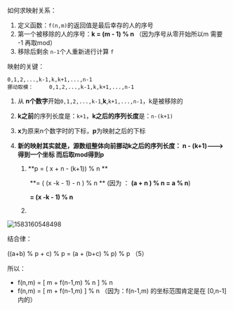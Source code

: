 如何求映射关系：

1. 定义函数：`f(n,m)`的返回值是最后幸存的人的序号
2. 第一个被移除的人的序号：**k = (m - 1) % n**  （因为序号从零开始所以m 需要 -1 再取mod）
3. 移除后剩余 `n-1`个人重新进行计算 `f`





映射的关键：

```
0,1,2,...,k-1,k,k+1,...,n-1 
挪动取模：     0,1,2,...,k-1,k,k+1,...,n-1
```



1. 从 **n个数字**开始`0,1,2,...,k-1`,**k**,`k+1,...,n-1`，k是被移除的

2. **k之前**的序列长度是：`k+1`，**k之后的序列长度**是：`n-(k+1)`

3.  **x**为原来n个数字时的下标，**p**为映射之后的下标

4. **新的映射其实就是，源数组整体向前挪动k之后的序列长度： n - (k+1)--->得到一个坐标 而后取mod得到p**

   1. **p = ( x + n - (k+1)) % n **

      ​	**=  ( (x -k - 1) -  n ) % n **             (因为 ：  **(a + n ) % n =  a % n**) 

      ​    **=  (x -k - 1)  % n** 

   2. 

![1583160548498](images/1583160548498.png)

结合律：

((a+b) % p + c) % p = (a + (b+c) % p) % p （5）

所以：

* f(n,m)  = [ m + f(n-1,m) % n ] % n 
* f(n,m)  = [ m + f(n-1,m)  ] % n    （因为：f(n-1,m) 的坐标范围肯定是在 [0,n-1]内的）

​			 